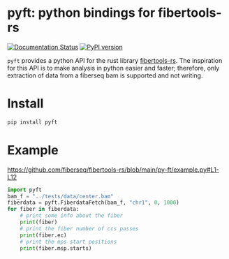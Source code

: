 # pyft: python bindings for fibertools-rs
[![Documentation Status](https://readthedocs.org/projects/py-ft/badge/?version=latest)](https://py-ft.readthedocs.io/en/latest/?badge=latest)
[![PyPI version](https://badge.fury.io/py/pyft.svg)](https://badge.fury.io/py/pyft)

`pyft` provides a python API for the rust library [fibertools-rs](https://github.com/fiberseq/fibertools-rs). The inspiration for this API is to make analysis in python easier and faster; therefore, only extraction of data from a fiberseq bam is supported and not writing. 

# Install
```bash
pip install pyft
```


# Example
https://github.com/fiberseq/fibertools-rs/blob/main/py-ft/example.py#L1-L12
```python
import pyft
bam_f = "../tests/data/center.bam"
fiberdata = pyft.FiberdataFetch(bam_f, "chr1", 0, 1000)
for fiber in fiberdata:
    # print some info about the fiber
    print(fiber)
    # print the fiber number of ccs passes
    print(fiber.ec)    
    # print the mps start positions
    print(fiber.msp.starts)    
```